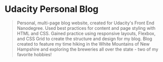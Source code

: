 # Udacity Personal Blog

> Personal, multi-page blog website, created for Udacity's Front End Nanodegree. Used best practices for content and page styling with HTML and CSS. Gained practice using responsive layouts, Flexbox, and CSS Grid to create the structure and design for my blog. Blog created to feature my time hiking in the White Mountains of New Hampshire and exploring the breweries all over the state - two of my favorite hobbies!
